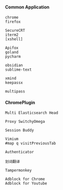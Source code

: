 #### Common Application

```
chrome
firefox

SecureCRT
iterm2
[xshell]

Apifox
goland
pycharm

obsidian
sublime-text

xmind
keepassx

multipass
```

#### ChromePlugin

```textile
Multi Elasticsearch Head

Proxy SwitchyOmega

Session Buddy

Vimium
#map q visitPreviousTab

Authenticator

划词翻译

Tampermonkey

Adblock for Chrome
Adblock for Youtube
```
